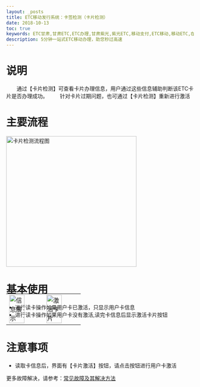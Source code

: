 ```yaml
---
layout: _posts
title: ETC移动发行系统：卡签检测（卡片检测）
date: 2018-10-13
toc: true
keywords: ETC甘肃,甘肃ETC,ETC办理,甘肃紫光,紫光ETC,移动支付,ETC移动,移动ETC,在线充值,ETC办理,卡片办理,OBU办理,OBU激活,ETC手持终端,甘肃ETC办理,甘肃ETC发行,移动发行终端,ETC移动发行系统
description: 5分钟一站式ETC移动办理，助您秒过高速
---
```

# 说明
&emsp;&emsp;通过【卡片检测】可查看卡片办理信息，用户通过这些信息辅助判断该ETC卡片是否办理成功。
&emsp;&emsp;针对卡片过期问题，也可通过【卡片检测】重新进行激活

# 主要流程 
<img src="/pub-images/cardactivationflow.png" width="350" alt="卡片检测流程图"/>

# 基本使用 
* 进行读卡操作如果用户卡已激活，只显示用户卡信息
* 进行读卡操作如果用户卡没有激活,读完卡信息后显示激活卡片按钮
 <table style = "margin-top:-80px"> 
      <tr>
          <td><img src="/pub-images/cardactivation2.jpg" width="70%" alt="信息展示"/></td>
          <td><img src="/pub-images/cardactivation3.jpg" width="70%" alt="激活卡片"/></td>
      </tr>
  </table>

# 注意事项  
* 读取卡信息后，界面有【卡片激活】按钮，请点击按钮进行用户卡激活

更多故障解决，请参考：[常见故障及其解决方法](/2018/10/10/problems/)

